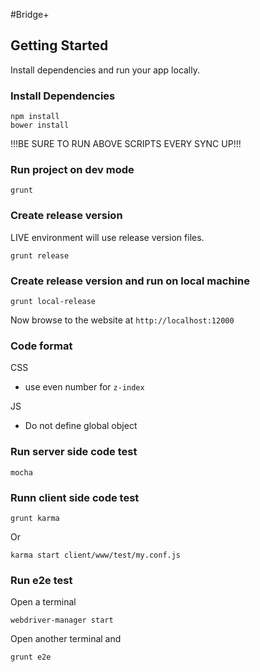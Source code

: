 #Bridge+

## Getting Started

Install dependencies and run your app locally.

### Install Dependencies

```
npm install
bower install
```

!!!BE SURE TO RUN ABOVE SCRIPTS EVERY SYNC UP!!!

### Run project on dev mode

```
grunt
```

### Create release version
LIVE environment will use release version files.
```
grunt release
```

### Create release version and run on local machine 
```
grunt local-release
```

Now browse to the website at `http://localhost:12000`

### Code format

CSS
- use even number for `z-index`

JS
- Do not define global object

### Run server side code test
```
mocha
```

### Runn client side code test
```
grunt karma
```

Or

```
karma start client/www/test/my.conf.js
```

### Run e2e test
Open a terminal
```
webdriver-manager start
```

Open another terminal and 
```
grunt e2e
```